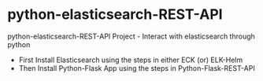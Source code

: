 # python-elasticsearch-REST-API
python-elasticsearch-REST-API Project - Interact with elasticsearch through python

* First Install Elasticsearch using the steps in either ECK (or) ELK-Helm
* Then Install Python-Flask App using the steps in Python-Flask-REST-API 

